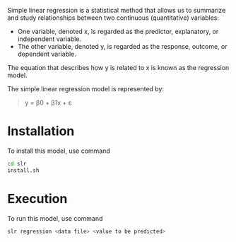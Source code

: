 Simple linear regression is a statistical method that allows us to summarize and study relationships between two continuous (quantitative) variables:

 - One variable, denoted x, is regarded as the predictor, explanatory, or independent variable.
 - The other variable, denoted y, is regarded as the response, outcome, or dependent variable.

The equation that describes how y is related to x is known as the regression model.

The simple linear regression model is represented by:
>y = β0 + β1x + ε

# Installation
To install this model, use command
```sh
cd slr
install.sh
```

# Execution
To run this model, use command
```sh
slr regression <data file> <value to be predicted>
```

